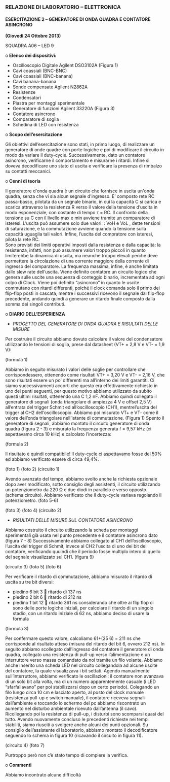 ### RELAZIONE DI LABORATORIO – ELETTRONICA
#### ESERCITAZIONE 2 – GENERATORE DI ONDA QUADRA E CONTATORE ASINCRONO 
**(Giovedì 24 Ottobre 2013)**

SQUADRA A06  – LED 9


o	**Elenco dei dispositivi:**
	
-	Oscilloscopio Digitale Agilent DSO3102A  (Figura 1)
-	Cavi coassiali (BNC-BNC)
-	Cavi coassiali (BNC-banana)
-	Cavi banana-banana
-	Sonde compensate Agilent N2862A
-	Resistenze
-	Condensatori
-	Piastra per montaggi sperimentale 
-	Generatore di funzioni Agilent 33220A (Figura 3)
-	Contatore asincrono
-	Comparatore di soglia
-	Schedina di LED con resistenza

o	**Scopo dell’esercitazione**

Gli obiettivi dell’esercitazione sono stati, in primo luogo, di realizzare un generatore di onde quadre con porte logiche e poi di modificare il circuito in modo da variare il duty-cycle.
Successivamente, dato un contatore asincrono, verificarne il comportamento e misurarne i ritardi. Infine si doveva decodificare uno stato di uscita e verificare la presenza di rimbalzo su contatti meccanici.

o	**Cenni di teoria**

Il generatore d'onda quadra è un circuito che fornisce in uscita un'onda quadra, senza che vi sia alcun segnale d'ingresso. E’ composto rete RC passa-basso, pilotata da un segnale binario, in cui la capacità C si carica e scarica attraverso la resistenza R verso il valore della tensione d’uscita in modo esponenziale, con costante di tempo τ = RC. Il confronto della tensione su C con il livello max e min avviene tramite un comparatore di isteresi. L’uscita può assumere solo due valori: : VoH e VoL , dette tensioni di saturazione, e la commutazione avviene quando la tensione sulla capacità uguaglia tali valori. Infine, l’uscita del compratore con isteresi, pilota la rete RC.       
 Sono previsti dei limiti operativi imposti dalla resistenza e dalla capacità: la resistenza, infatti, non può assumere valori troppo piccoli in quanto limiterebbe la dinamica di uscita, ma neanche troppo elevati perché deve permettere la circolazione di una corrente maggiore della corrente di ingresso del comparatore. La frequenza massima, infine, è anche limitata dallo slew rate dell’uscita. 
Viene definito contatore un circuito logico che genera sulle uscite una sequenza di conteggio binario, incrementata ad ogni colpo di Clock. Viene poi definito “asincrono” in quanto le uscite commutano con ritardi differenti, poiché il clock comanda solo il primo dei flip-flop posti in cascata, mentre i successivi ricevono il segnale dal flip-flop precedente, andando quindi a generare un ritardo finale composto dalla somma dei singoli contributi.
 
o	**DIARIO DELL’ESPERIENZA**

-	*PROGETTO DEL GENERATORE DI ONDA QUADRA E RISULTATI DELLE MISURE*

Per costruire il circuito abbiamo dovuto calcolare il valore del condensatore utilizzando le tensioni di soglia, prese dal datasheet (VT+ = 2,8 V e VT- = 1,9 V):

(formula 1)
 
Abbiamo in seguito misurato i valori delle soglie per controllare che corrispondessero, ottenendo come risultati VT+ = 3,20 V e VT- = 2,16 V, che sono risultati essere un po’ differenti ma all’interno dei limiti garantiti. Ci siamo successivamenti accorti che questo era effettivamente richiesto in uno dei punti seguenti, per questo motivo abbiamo utilizzato da subito questi ultimi risultati, ottenendo una C   1,2 nF.
Abbiamo quindi collegato il generatore di segnali (onda triangolare di ampiezza 4 V e offset 2,5 V) all’entrata del trigger Schmit ed all’oscilloscopio (CH1), mentrel’uscita del trigger al CH2 dell’oscilloscopio. Abbiamo poi misurato VT+ e VT- come il valore dell’onda triangolare nell’istante di commutazione.  (Figura 1)
Spento il generatore di segnali, abbiamo montato il circuito generatore di onda quadra (figura 2 - 3) e misurato la frequenza generata f = 9,57 kHz (ci aspettavamo circa 10 kHz) e calcolato l’incertezza:

(formula 2)
 
Il risultato è quindi compatibile!
Il duty-cycle ci aspettavamo fosse del 50% ed abbiamo verificato essere di circa 49,4%.

(foto 1)   (foto 2)   (circuito 1)

Avendo avanzato del tempo, abbiamo svolto anche la richiesta opzionale dopo aver modificato, sotto consiglio degli assistenti, il circuito utilizzando un potenziometro da 220 Ω e due diodi in parallelo e verso opposto. (schema circuito). 
Abbiamo verificato che il duty-cycle variava regolando il potenziometro. (foto 5-6)

(foto 3)   (foto 4)   (circuito 2)
         
-	*RISULTATI DELLE MISURE SUL CONTATORE ASINCRONO*

Abbiamo costruito il circuito utilizzando la scheda per montaggi sperimentali già usata nel punto precedente e il contatore asincrono dato (figura 7 - 8)
Successivamente abbiamo collegato al CH1 dell’oscilloscopio, l’uscita del trigger di Schmit, invece al CH2 l’uscita di uno dei bit del contatore, verificando quuindi che il periodo fosse multiplo intero di quello del segnale visualizzato sul CH1.  (figura 9) 
 
(circuito 3)  (foto 5)  (foto 6)

Per verificare il ritardo di commutazione, abbiamo misurato il ritardo di uscita su tre bit diversi: 
-	piedino 6 bit 3  ritardo di 137 ns
-	piedino 2 bit 6  ritardo di 212 ns
-	piedino 1 bit 12  ritardo 361 ns
considerando che oltre ai flip flop ci sono delle porte logiche iniziali, per calcolare il ritardo di un singolo stadio, con un ritardo iniziale di 62 ns, abbiamo deciso di usare la formula

(formula 3)

Per confermare questo valore, calcoliamo 61+(25 6) = 211 ns che corrisponde al risultato atteso (misura del ritardo del bit 6, ovvero 212 ns).
In seguito abbiamo scollegato dall’ingresso del contatore il generatore di onda quadra, collegato una resistenza di pull-up verso l’alimentazione e un interruttore verso massa comandato da noi tramite un filo volante. Abbiamo anche inserito una scheda LED nel circuito collegandola ad alcune uscite del contatore, la quale visualizzava i bit settati. Agendo manualmente sull’interruttore, abbiamo verificato le oscillazioni: il contatore non avanzava di un solo bit alla volta, ma di un numero apparentemente casuale (i LED “sfarfallavano” per poi stabilizzarsi dopo un certo periodo).
Colegando un filo lungo circa 10 cm e lasciato aperto, al posto del clock manuale (resistenza pull-up e switch manuale), il contatore riceveva segnali dall’ambiente e toccando lo schermo del pc abbiamo riscontrato un aumento nel disturbo ambientale ricevuto dall’antenna (il cavo). Ricollegando poi la resistenza di pull-up, i disturbi sono scomparsi quasi del tutto.
Avendo nuovamente concluso le precedenti richieste nei tempi stabiliti, siamo riusciti a svolgere anche alcuni dei punti opzionali.
Su consiglio dell’assistente di laboratorio, abbiamo montato il decodificatore seguendo lo schema in figura 10 (ricavando il circuito in figura 11).

(circuito 4)  (foto 7)

Purtroppo però non c’è stato tempo di compiere la verifica.

o	**Commenti**

Abbiamo incontrato alcune difficoltà 





